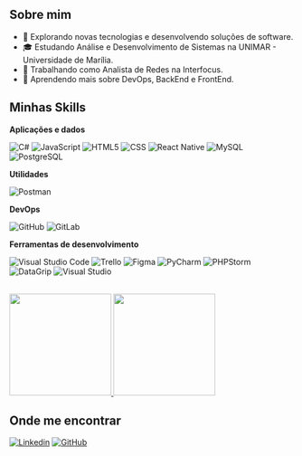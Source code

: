 ## Sobre mim

- 🤔 Explorando novas tecnologias e desenvolvendo soluções de software.
- 🎓 Estudando Análise e Desenvolvimento de Sistemas na UNIMAR - Universidade de Marília.
- 💼 Trabalhando como Analista de Redes na Interfocus.
- 🌱 Aprendendo mais sobre DevOps, BackEnd e FrontEnd.

## Minhas Skills

**Aplicações e dados**

![C#](https://img.shields.io/badge/-C%23-333333?style=flat&logo=csharp&logoColor=239120)
![JavaScript](https://img.shields.io/badge/-JavaScript-333333?style=flat&logo=javascript)
![HTML5](https://img.shields.io/badge/-HTML5-333333?style=flat&logo=HTML5)
![CSS](https://img.shields.io/badge/-CSS-333333?style=flat&logo=CSS3&logoColor=1572B6)
![React Native](https://img.shields.io/badge/-React%20Native-333333?style=flat&logo=react)
![MySQL](https://img.shields.io/badge/-MySQL-333333?style=flat&logo=mysql)
![PostgreSQL](https://img.shields.io/badge/-PostgreSQL-333333?style=flat&logo=postgresql)

**Utilidades**

![Postman](https://img.shields.io/badge/-Postman-333333?style=flat&logo=postman)

**DevOps**

![GitHub](https://img.shields.io/badge/-GitHub-333333?style=flat&logo=github)
![GitLab](https://img.shields.io/badge/-GitLab-333333?style=flat&logo=gitlab&logoColor=FC6D26)

**Ferramentas de desenvolvimento**

![Visual Studio Code](https://img.shields.io/badge/-Visual%20Studio%20Code-333333?style=flat&logo=visual-studio-code&logoColor=007ACC)
![Trello](https://img.shields.io/badge/-Trello-333333?style=flat&logo=trello&logoColor=007ACC)
![Figma](https://img.shields.io/badge/-Figma-333333?style=flat&logo=figma&logoColor=007ACC)
![PyCharm](https://img.shields.io/badge/-PyCharm-333333?style=flat&logo=pycharm)
![PHPStorm](https://img.shields.io/badge/-PhpStorm-333333?style=flat&logo=phpstorm)
![DataGrip](https://img.shields.io/badge/-DataGrip-333333?style=flat&logo=datagrip)
![Visual Studio](https://img.shields.io/badge/-Visual%20Studio-333333?style=flat&logo=visual-studio)

<br/>

<a href="https://https://github.com/GabssMar" title="Perfil da Gabriele">
  <img height="180em" src="https://github-readme-stats.vercel.app/api?username=GabssMar&theme=dracula&show_icons=true" />
</a>

<a href="https://https://github.com/GabssMar" title="Linguagens mais usadas">
  <img height="180em" src="https://github-readme-stats.vercel.app/api/top-langs/?username=GabssMar&theme=dracula&layout=compact" />
</a>

## Onde me encontrar

[![Linkedin](https://img.shields.io/badge/-GabrieleMartinez-blue?style=flat-square&logo=Linkedin&logoColor=white)](https://www.linkedin.com/in/gabriele-martinez-7aa3ab197/)
[![GitHub](https://img.shields.io/github/followers/GabssMar?label=follow&style=social)](https://github.com/GabssMar)
